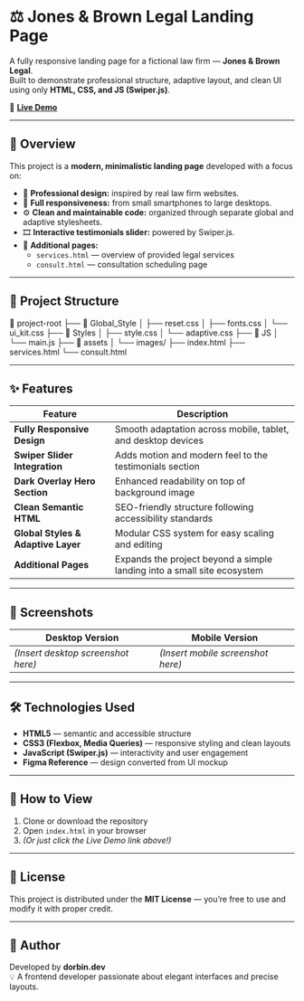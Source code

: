 # ⚖️ Jones & Brown Legal Landing Page

A fully responsive landing page for a fictional law firm — **Jones & Brown Legal**.  
Built to demonstrate professional structure, adaptive layout, and clean UI using only **HTML, CSS, and JS (Swiper.js)**.

🔗 **[Live Demo](https://your-demo-link-here.com)**

---

## 🌟 Overview

This project is a **modern, minimalistic landing page** developed with a focus on:

- 💼 **Professional design:** inspired by real law firm websites.
- 📱 **Full responsiveness:** from small smartphones to large desktops.
- ⚙️ **Clean and maintainable code:** organized through separate global and adaptive stylesheets.
- 🎞️ **Interactive testimonials slider:** powered by Swiper.js.
- 📑 **Additional pages:**
  - `services.html` — overview of provided legal services
  - `consult.html` — consultation scheduling page

---

## 🧱 Project Structure

📂 project-root
├── 📁 Global_Style
│ ├── reset.css
│ ├── fonts.css
│ └── ui_kit.css
├── 📁 Styles
│ ├── style.css
│ └── adaptive.css
├── 📁 JS
│ └── main.js
├── 📁 assets
│ └── images/
├── index.html
├── services.html
└── consult.html

---

## ✨ Features

| Feature                            | Description                                                             |
| ---------------------------------- | ----------------------------------------------------------------------- |
| **Fully Responsive Design**        | Smooth adaptation across mobile, tablet, and desktop devices            |
| **Swiper Slider Integration**      | Adds motion and modern feel to the testimonials section                 |
| **Dark Overlay Hero Section**      | Enhanced readability on top of background image                         |
| **Clean Semantic HTML**            | SEO-friendly structure following accessibility standards                |
| **Global Styles & Adaptive Layer** | Modular CSS system for easy scaling and editing                         |
| **Additional Pages**               | Expands the project beyond a simple landing into a small site ecosystem |

---

## 📸 Screenshots

| Desktop Version                    | Mobile Version                    |
| ---------------------------------- | --------------------------------- |
| _(Insert desktop screenshot here)_ | _(Insert mobile screenshot here)_ |

---

## 🛠️ Technologies Used

- **HTML5** — semantic and accessible structure
- **CSS3 (Flexbox, Media Queries)** — responsive styling and clean layouts
- **JavaScript (Swiper.js)** — interactivity and user engagement
- **Figma Reference** — design converted from UI mockup

---

## 🚀 How to View

1. Clone or download the repository
2. Open `index.html` in your browser
3. _(Or just click the Live Demo link above!)_

---

## 📜 License

This project is distributed under the **MIT License** — you’re free to use and modify it with proper credit.

---

## 🧠 Author

Developed by **dorbin.dev**  
💡 A frontend developer passionate about elegant interfaces and precise layouts.
